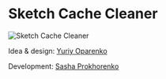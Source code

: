 # Sketch Cache Cleaner

![Sketch Cache Cleaner](https://image.ibb.co/mHOoea/cleaner.png)


Idea & design:  [Yuriy Oparenko](http://oparenko.com)

Development: [Sasha Prokhorenko](https://twitter.com/minikin)
